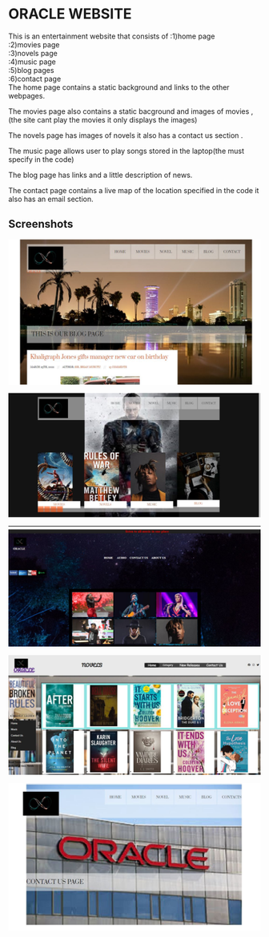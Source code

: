 
# ORACLE WEBSITE

This is an entertainment website that consists of 
:1)home page  
:2)movies page  
:3)novels page  
:4)music page  
:5)blog pages  
:6)contact page     
The home page contains a static background and links to the other webpages. 

The movies page also contains a static bacground and images of movies ,(the site cant play the movies it only displays the images) 

The novels page has images of novels it also has a contact us section . 

The music page  allows user to play songs stored in the laptop(the must specify in the code) 

The blog page has links and a little description of news. 

The contact page contains a live map of the location specified in the code it also has an email section.

## Screenshots

![App Screenshot](group%20screenshots/blog%20page.JPG)

![App Screenshot](group%20screenshots/home%20page.JPG)

![App Screenshot](group%20screenshots/musi%20page.JPG)

![App Screenshot](group%20screenshots/novel%20page.JPG)

![App Screenshot](group%20screenshots/contact%20page.JPG)


